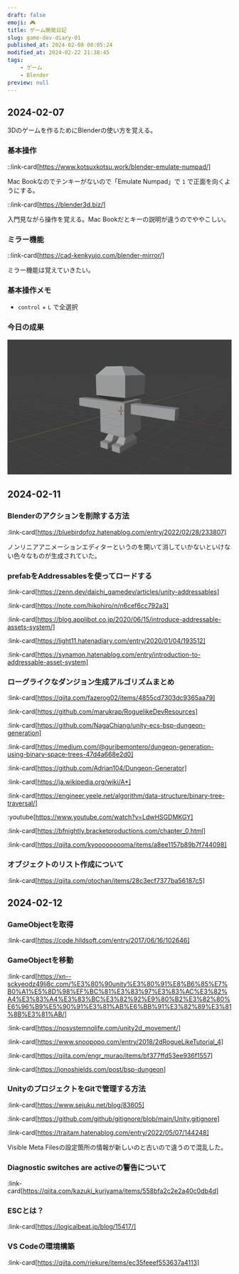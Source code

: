 ```yaml
---
draft: false
emoji: 🎮
title: ゲーム開発日記
slug: game-dev-diary-01
published_at: 2024-02-08 00:05:24
modified_at: 2024-02-22 21:38:45
tags:
    - ゲーム
    - Blender
preview: null
---
```


## 2024-02-07

3Dのゲームを作るためにBlenderの使い方を覚える。

### 基本操作

::link-card[https://www.kotsuxkotsu.work/blender-emulate-numpad/]

Mac Bookなのでテンキーがないので「Emulate Numpad」で `1` で正面を向くようにする。

::link-card[https://blender3d.biz/]

入門見ながら操作を覚える。Mac Bookだとキーの説明が違うのでややこしい。

### ミラー機能

::link-card[https://cad-kenkyujo.com/blender-mirror/]

ミラー機能は覚えていきたい。

### 基本操作メモ

- `control` + `L` で全選択

### 今日の成果

![人間のようなもの](/assets/game/human.jpg)

## 2024-02-11

### Blenderのアクションを削除する方法

:link-card[https://bluebirdofoz.hatenablog.com/entry/2022/02/28/233807]

ノンリニアアニメーションエディターというのを開いて消していかないといけない色々なものが生成されていた。

### prefabをAddressablesを使ってロードする

:link-card[https://zenn.dev/daichi_gamedev/articles/unity-addressables]

:link-card[https://note.com/hikohiro/n/n6cef6cc792a3]

:link-card[https://blog.applibot.co.jp/2020/06/15/introduce-addressable-assets-system/]

:link-card[https://light11.hatenadiary.com/entry/2020/01/04/193512]

:link-card[https://synamon.hatenablog.com/entry/introduction-to-addressable-asset-system]

### ローグライクなダンジョン生成アルゴリズムまとめ

:link-card[https://qiita.com/fazerog02/items/4855cd7303dc9365aa79]

:link-card[https://github.com/marukrap/RoguelikeDevResources]

:link-card[https://github.com/NagaChiang/unity-ecs-bsp-dungeon-generation]

:link-card[https://medium.com/@guribemontero/dungeon-generation-using-binary-space-trees-47d4a668e2d0]

:link-card[https://github.com/Adrian104/Dungeon-Generator]

:link-card[https://ja.wikipedia.org/wiki/A*]

:link-card[https://engineer.yeele.net/algorithm/data-structure/binary-tree-traversal/]

:youtube[https://www.youtube.com/watch?v=LdwHSGDMKGY]

:link-card[https://bfnightly.bracketproductions.com/chapter_0.html]

:link-card[https://qiita.com/kyooooooooma/items/a8ee1157b89b7f744098]

### オブジェクトのリスト作成について

:link-card[https://qiita.com/otochan/items/28c3ecf7377ba56187c5]

## 2024-02-12

### GameObjectを取得

:link-card[https://code.hildsoft.com/entry/2017/06/16/102646]

### GameObjectを移動

:link-card[https://xn--sckyeodz49lj8c.com/%E3%80%90unity%E3%80%91%E8%B6%85%E7%B0%A1%E5%8D%98%EF%BC%81%E3%83%97%E3%83%AC%E3%82%A4%E3%83%A4%E3%83%BC%E3%82%92%E9%80%B2%E3%82%80%E6%96%B9%E5%90%91%E3%81%AB%E6%BB%91%E3%82%89%E3%81%8B%E3%81%AB/]

:link-card[https://nosystemnolife.com/unity2d_movement/]

:link-card[https://www.snoopopo.com/entry/2018/2dRogueLikeTutorial_4]

:link-card[https://qiita.com/engr_murao/items/bf377ffd53ee936f1557]

:link-card[https://jonoshields.com/post/bsp-dungeon]

### UnityのプロジェクトをGitで管理する方法

:link-card[https://www.sejuku.net/blog/83605]

:link-card[https://github.com/github/gitignore/blob/main/Unity.gitignore]

:link-card[https://traitam.hatenablog.com/entry/2022/05/07/144248]

Visible Meta Filesの設定箇所の情報が新しいのと古いので違うので混乱した。

### Diagnostic switches are activeの警告について

:link-card[https://qiita.com/kazuki_kuriyama/items/558bfa2c2e2a40c0db4d]

### ESCとは？

:link-card[https://logicalbeat.jp/blog/15417/]

### VS Codeの環境構築

:link-card[https://qiita.com/riekure/items/ec35feeef553637a4113]
